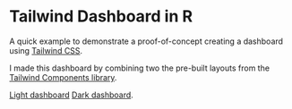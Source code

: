 # Tailwind Dashboard in R

A quick example to demonstrate a proof-of-concept creating a dashboard using [Tailwind CSS](https://tailwindcss.com/).

I made this dashboard by combining two the pre-built layouts from the [Tailwind Components library](https://tailwindui.com/components).

[Light dashboard](https://dgkeyes.github.io/tailwind-dashboard/)
[Dark dashboard](https://dgkeyes.github.io/tailwind-dashboard/dashboard-dark.html).
